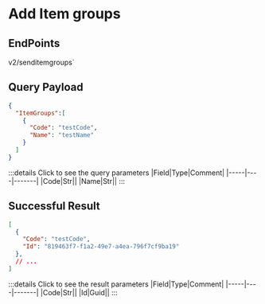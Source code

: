 # Add Item groups

## EndPoints

<!--@include: @/dist/md/api_url.md-->v2/senditemgroups`

## Query Payload
```json
{     
  "ItemGroups":[
    {
      "Code": "testCode",
      "Name": "testName"
    }
  ]
}
```
:::details Click to see the query parameters
|Field|Type|Comment|
|-----|----|-------|
|Code|Str||	
|Name|Str||
:::

## Successful Result
```json
[
  {
    "Code": "testCode",
    "Id": "819463f7-f1a2-49e7-a4ea-796f7cf9ba19"
  },
  // ...
]
```
:::details Click to see the result parameters
|Field|Type|Comment|
|-----|----|-------|
|Code|Str||	
|Id|Guid||
:::